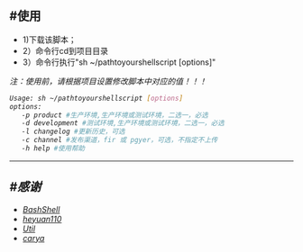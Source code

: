 #使用
-----------

- 1)下载该脚本；
- 2）命令行cd到项目目录
- 3）命令行执行"sh ~/pathtoyourshellscript [options]"

<em>注：使用前，请根据项目设置修改脚本中对应的值！！！<em>


```sh
Usage: sh ~/pathtoyourshellscript [options]
options:
   -p product #生产环境,生产环境或测试环境，二选一，必选
   -d development #测试环境,生产环境或测试环境，二选一，必选
   -l changelog #更新历史，可选
   -c channel #发布渠道，fir 或 pgyer，可选，不指定不上传
   -h help #使用帮助
```

-----------

#感谢
-----------
- [BashShell](https://github.com/heyuan110/BashShell)
- [heyuan110](https://github.com/heyuan110)
- [Util](https://github.com/carya/Util)
- [carya](https://github.com/carya)
